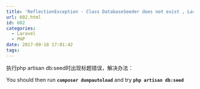 ```yaml
---
title: 'ReflectionException - Class DatabaseSeeder does not exist , Laravel Seeder'
url: 602.html
id: 602
categories:
  - Laravel
  - PHP
date: 2017-09-18 17:01:42
tags:
---
```


执行php artisan db:seed时出现标题错误，解决办法：

You should then run **`composer dumpautoload`** and try **`php artisan db:seed`**